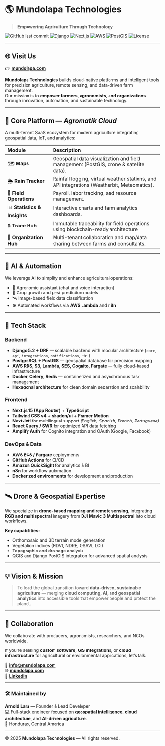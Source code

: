 # 🌎 Mundolapa Technologies

> **Empowering Agriculture Through Technology**

![GitHub last commit](https://img.shields.io/github/last-commit/mundolapa/main-website?color=2bb673&style=flat-square)
![Django](https://img.shields.io/badge/Django-5.2.4-092e20?style=flat-square&logo=django)
![Next.js](https://img.shields.io/badge/Next.js-15-000000?style=flat-square&logo=nextdotjs)
![AWS](https://img.shields.io/badge/AWS-Fargate%20|%20Lambda%20|%20RDS-FF9900?style=flat-square&logo=amazonaws)
![PostGIS](https://img.shields.io/badge/PostgreSQL%20+%20PostGIS-336791?style=flat-square&logo=postgresql)
![License](https://img.shields.io/badge/license-MIT-blue?style=flat-square)

---

## 🌐 Visit Us  
👉 [**mundolapa.com**](https://mundolapa.com)

**Mundolapa Technologies** builds cloud-native platforms and intelligent tools for precision agriculture, remote sensing, and data-driven farm management.  
Our mission is to **empower farmers, agronomists, and organizations** through innovation, automation, and sustainable technology.

---

## 🚀 Core Platform — *Agromatik Cloud*

A multi-tenant SaaS ecosystem for modern agriculture integrating geospatial data, IoT, and analytics:

| Module | Description |
|:-------|:-------------|
| 🗺️ **Maps** | Geospatial data visualization and field management (PostGIS, drone & satellite data). |
| 🌦️ **Rain Tracker** | Rainfall logging, virtual weather stations, and API integrations (Weatherbit, Meteomatics). |
| 👷 **Field Operations** | Payroll, labor tracking, and resource management. |
| 📊 **Statistics & Insights** | Interactive charts and farm analytics dashboards. |
| 🔒 **Trace Hub** | Immutable traceability for field operations using blockchain-ready architecture. |
| 🤝 **Organization Hub** | Multi-tenant collaboration and map/data sharing between farms and consultants. |

---

## 🧠 AI & Automation

We leverage AI to simplify and enhance agricultural operations:

- 🤖 Agronomic assistant (chat and voice interaction)
- 🌱 Crop growth and pest prediction models
- 🛰️ Image-based field data classification
- ⚙️ Automated workflows via **AWS Lambda** and **n8n**

---

## 🧱 Tech Stack

### **Backend**
- **Django 5.2 + DRF** — scalable backend with modular architecture (`core`, `api`, `integrations`, `notifications`, etc.)  
- **PostgreSQL + PostGIS** — geospatial database for precision mapping  
- **AWS RDS, S3, Lambda, SES, Cognito, Fargate** — fully cloud-based infrastructure  
- **Docker, Celery, Redis** — containerized and asynchronous task management  
- **Hexagonal architecture** for clean domain separation and scalability  

### **Frontend**
- **Next.js 15 (App Router)** + **TypeScript**
- **Tailwind CSS v4** + **shadcn/ui** + **Framer Motion**
- **Next-Intl** for multilingual support *(English, Spanish, French, Portuguese)*
- **React Query / SWR** for optimized API data fetching
- **Amplify Auth** for Cognito integration and OAuth (Google, Facebook)

### **DevOps & Data**
- **AWS ECS / Fargate** deployments  
- **GitHub Actions** for CI/CD  
- **Amazon QuickSight** for analytics & BI  
- **n8n** for workflow automation  
- **Dockerized environments** for development and production  

---

## 🛰 Drone & Geospatial Expertise

We specialize in **drone-based mapping and remote sensing**, integrating **RGB and multispectral** imagery from **DJI Mavic 3 Multispectral** into cloud workflows.

**Key capabilities:**
- Orthomosaic and 3D terrain model generation  
- Vegetation indices (NDVI, NDRE, OSAVI, LCI)  
- Topographic and drainage analysis  
- QGIS and Django PostGIS integration for advanced spatial analysis  

---

## 💡 Vision & Mission

> To lead the global transition toward **data-driven, sustainable agriculture** — merging **cloud computing, AI, and geospatial analytics** into accessible tools that empower people and protect the planet.

---

## 🤝 Collaboration

We collaborate with producers, agronomists, researchers, and NGOs worldwide.

If you’re seeking **custom software**, **GIS integrations**, or **cloud infrastructure** for agricultural or environmental applications, let’s talk.

📧 **info@mundolapa.com**  
🌐 [**mundolapa.com**](https://mundolapa.com)  
🔗 [**LinkedIn**](https://linkedin.com/company/mundolapa-technologies)

---

### 🛠️ Maintained by

**Arnold Lara** — Founder & Lead Developer  
💻 Full-stack engineer focused on **geospatial intelligence**, **cloud architecture**, and **AI-driven agriculture**.  
📍 Honduras, Central America

---

© 2025 **Mundolapa Technologies** — All rights reserved.
